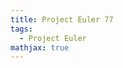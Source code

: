 ```yaml
---
title: Project Euler 77
tags:
  - Project Euler
mathjax: true
---
```

<escape><!-- more --></escape>

